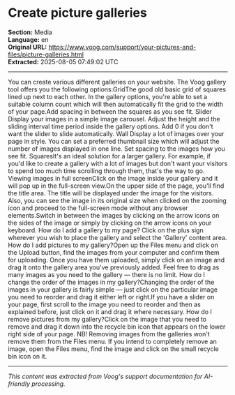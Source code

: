 # Create picture galleries

**Section:** Media  
**Language:** en  
**Original URL:** https://www.voog.com/support/your-pictures-and-files/picture-galleries.html  
**Extracted:** 2025-08-05 07:49:02 UTC

---

You can create various different galleries on your website. The Voog gallery tool offers you the following options:GridThe good old basic grid of squares lined up next to each other. In the gallery options, you're able to set a suitable column count which will then automatically fit the grid to the width of your page.Add spacing in between the squares as you see fit.
Slider Display your images in a simple image carousel. Adjust the height and the sliding interval time period inside the gallery options. Add 0 if you don't want the slider to slide automatically.
Wall Display a lot of images over your page in style. You can set a preferred thumbnail size which will adjust the number of images displayed in one line. Set spacing to the images how you see fit.
SquaresIt's an ideal solution for a larger gallery. For example, if you'd like to create a gallery with a lot of images but don't want your visitors to spend too much time scrolling through them, that's the way to go.
Viewing images in full screenClick on the image inside your gallery and it will pop up in the full-screen view.On the upper side of the page, you'll find the title area. The title will be displayed under the image for the visitors. Also, you can see the image in its original size when clicked on the zooming icon and proceed to the full-screen mode without any browser elements.Switch in between the images by clicking on the arrow icons on the sides of the image or simply by clicking on the arrow icons on your keyboard.
How do I add a gallery to my page? Click on the plus sign wherever you wish to place the gallery and select the 'Gallery' content area.
How do I add pictures to my gallery?Open up the Files menu and click on the Upload button, find the images from your computer and confirm them for uploading. Once you have them uploaded, simply click on an image and drag it onto the gallery area you've previously added. Feel free to drag as many images as you need to the gallery — there is no limit. How do I change the order of the images in my gallery?Changing the order of the images in your gallery is fairly simple — just click on the particular image you need to reorder and drag it either left or right.If you have a slider on your page, first scroll to the image you need to reorder and then as explained before, just click on it and drag it where necessary. How do I remove pictures from my gallery?Click on the image that you need to remove and drag it down into the recycle bin icon that appears on the lower right side of your page. NB! Removing images from the galleries won't remove them from the Files menu. If you intend to completely remove an image, open the Files menu, find the image and click on the small recycle bin icon on it.

---

*This content was extracted from Voog's support documentation for AI-friendly processing.*
